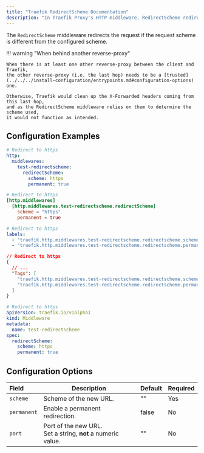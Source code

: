 ```yaml
---
title: "Traefik RedirectScheme Documentation"
description: "In Traefik Proxy's HTTP middleware, RedirectScheme redirects clients to different schemes/ports. Read the technical documentation."
---
```


The `RedirectScheme` middleware redirects the request if the request scheme is different from the configured scheme.

!!! warning "When behind another reverse-proxy"

    When there is at least one other reverse-proxy between the client and Traefik, 
    the other reverse-proxy (i.e. the last hop) needs to be a [trusted](../../../install-configuration/entrypoints.md#configuration-options) one. 
    
    Otherwise, Traefik would clean up the X-Forwarded headers coming from this last hop, 
    and as the RedirectScheme middleware relies on them to determine the scheme used,
    it would not function as intended.

## Configuration Examples

```yaml tab="Structured (YAML)"
# Redirect to https
http:
  middlewares:
    test-redirectscheme:
      redirectScheme:
        scheme: https
        permanent: true
```

```toml tab="Structured (TOML)"
# Redirect to https
[http.middlewares]
  [http.middlewares.test-redirectscheme.redirectScheme]
    scheme = "https"
    permanent = true
```

```yaml tab="Labels"
# Redirect to https
labels:
  - "traefik.http.middlewares.test-redirectscheme.redirectscheme.scheme=https"
  - "traefik.http.middlewares.test-redirectscheme.redirectscheme.permanent=true"
```

```json tab="Tags"
// Redirect to https
{
  // ...
  "Tags": [
    "traefik.http.middlewares.test-redirectscheme.redirectscheme.scheme=https"
    "traefik.http.middlewares.test-redirectscheme.redirectscheme.permanent=true"
  ]
}

```

```yaml tab="Kubernetes"
# Redirect to https
apiVersion: traefik.io/v1alpha1
kind: Middleware
metadata:
  name: test-redirectscheme
spec:
  redirectScheme:
    scheme: https
    permanent: true
```

## Configuration Options

| Field                        | Description                                             | Default | Required |
|:-----------------------------|----------------------------------------------------------|:--------|:---------|
| `scheme` | Scheme of the new URL. | "" | Yes |
| `permanent` | Enable a permanent redirection. | false | No |
| `port` | Port of the new URL.<br />Set a string, **not** a numeric value. | "" | No |
